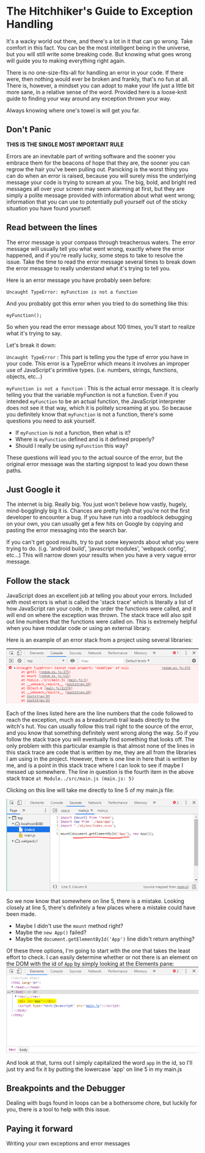 # The Hitchhiker's Guide to Exception Handling

It's a wacky world out there, and there's a lot in it that can go wrong.  Take comfort in this fact.  You can be the most intelligent being in the universe, but you will still write some breaking code.  But knowing what goes wrong will guide you to making everything right again.

There is no one-size-fits-all for handling an error in your code.  If there were, then nothing would ever be broken and frankly, that's no fun at all.  There is, however, a mindset you can adopt to make your life just a little bit more sane, in a relative sense of the word.  Provided here is a loose-knit guide to finding your way around any exception thrown your way.

Always knowing where one's towel is will get you far.



## Don't Panic

**THIS IS THE SINGLE MOST IMPORTANT RULE**

Errors are an inevitable part of writing software and the sooner you embrace them for the beacons of hope that they are, the sooner you can regrow the hair you've been pulling out.  Panicking is the worst thing you can do when an error is raised, because you will surely miss the underlying message your code is trying to scream at you.  The big, bold, and bright red messages all over your screen may seem alarming at first, but they are simply a polite message provided with information about what went wrong;  information that you can use to potentially pull yourself out of the sticky situation you have found yourself.

## Read between the lines

The error message is your compass through treacherous waters.  The error message will usually tell you what went wrong, exactly where the error happened, and if you're really lucky, some steps to take to resolve the issue.  Take the time to read the error message several times to break down the error message to really understand what it's trying to tell you.

Here is an error message you have probably seen before:

```
Uncaught TypeError: myFunction is not a function
```

And you probably got this error when you tried to do something like this:

```
myFunction();
```

So when you read the error message about 100 times, you'll start to realize what it's trying to say.

Let's break it down:

`Uncaught TypeError` : This part is telling you the type of error you have in your code.  This error is a TypeError which means it involves an improper use of JavaScript's primitive types. (i.e. numbers, strings, functions, objects, etc...)

`myFunction is not a function` : This is the actual error message.  It is clearly telling you that the variable myFunction is not a function.  Even if you intended `myFunction` to be an actual function, the JavaScript interpreter does not see it that way, which it is politely screaming at you.  So because you definitely know that `myFunction` is not a function, there's some questions you need to ask yourself.

- If `myFunction` is not a function, then what is it?
- Where is `myFunction` defined and is it defined properly?
- Should I really be using `myFunction` this way?

These questions will lead you to the actual source of the error, but the original error message was the starting signpost to lead you down these paths.

## Just Google it

The internet is big.  Really big.  You just won't believe how vastly, hugely, mind-bogglingly big it is.  Chances are pretty high that you're not the first developer to encounter a bug.  If you have run into a roadblock debugging on your own, you can usually get a few hits on Google by copying and pasting the error messaging into the search bar.

If you can't get good results, try to put some keywords about what you were trying to do. (i.g. 'android build', 'javascript modules', 'webpack config', etc...)  This will narrow down your results when you have a very vague error message.

## Follow the stack

JavaScript does an excellent job at telling you about your errors.  Included with most errors is what is called the 'stack trace' which is literally a list of how JavaScript ran your code, in the order the functions were called, and it will end on where the exception was thrown.  The stack trace will also spit out line numbers that the functions were called on.  This is extremely helpful when you have modular code or using an external library.

Here is an example of an error stack from a project using several libraries:

![error stack](https://raw.githubusercontent.com/michaelclark2/lectures/master/imgs/errorstack.png)

Each of the lines listed here are the line numbers that the code followed to reach the exception, much as a breadcrumb trail leads directly to the witch's hut.  You can usually follow this trail right to the source of the error, and you know that something definitely went wrong along the way.  So if you follow the stack trace you will eventually find something that looks off.  The only problem with this particular example is that almost none of the lines in this stack trace are code that is written by me, they are all from the libraries I am using in the project.  However, there is one line in here that is written by me, and is a point in this stack trace where I can look to see if maybe I messed up somewhere.  The line in question is the fourth item in the above stack trace `at Module../src/main.js (main.js: 5)`

Clicking on this line will take me directly to line 5 of my main.js file:

![error on line 5](https://raw.githubusercontent.com/michaelclark2/lectures/master/imgs/error_line.PNG)

So we now know that somewhere on line 5, there is a mistake.  Looking closely at line 5, there's definitely a few places where a mistake could have been made.

- Maybe I didn't use the `mount` method right?
- Maybe the `new App()` failed?
- Maybe the `document.getElementById('App')` line didn't return anything?

Of these three options, I'm going to start with the one that takes the least effort to check.  I can easily determine whether or not there is an element on the DOM with the id of `App` by simply looking at the Elements pane:
![the element tab](https://raw.githubusercontent.com/michaelclark2/lectures/master/imgs/error_index.PNG)

And look at that, turns out I simply capitalized the word `app` in the id, so I'll just try and fix it by putting the lowercase 'app' on line 5 in my main.js

## Breakpoints and the Debugger

Dealing with bugs found in loops can be a bothersome chore, but luckily for you, there is a tool to help with this issue.  

## Paying it forward

Writing your own exceptions and error messages

